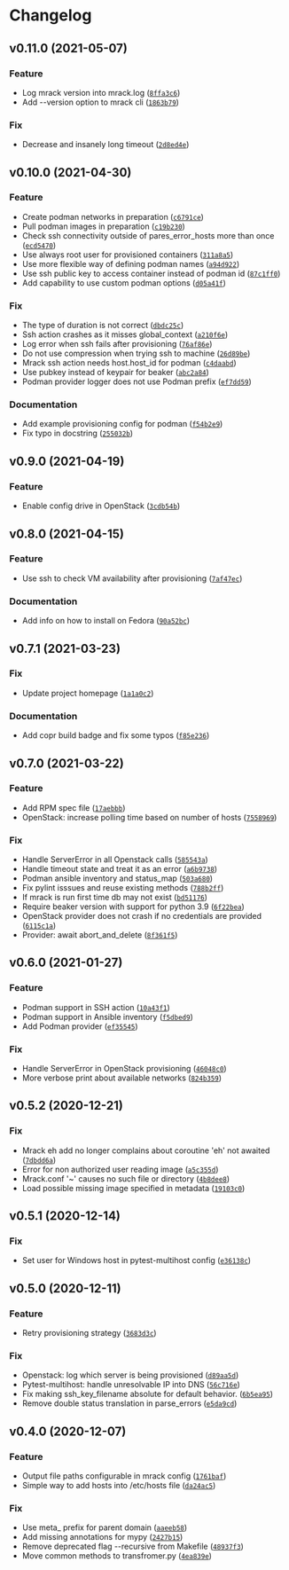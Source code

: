 # Changelog

<!--next-version-placeholder-->

## v0.11.0 (2021-05-07)
### Feature
* Log mrack version into mrack.log ([`8ffa3c6`](https://github.com/neoave/mrack/commit/8ffa3c6610535c7fae8f4fa7d8d7a833bb200cab))
* Add --version option to mrack cli ([`1863b79`](https://github.com/neoave/mrack/commit/1863b79c97ea00bc9277bba0fec1c78d7b42fbf8))

### Fix
* Decrease and insanely long timeout ([`2d8ed4e`](https://github.com/neoave/mrack/commit/2d8ed4ec115a9c2ac5ea2f904035b5042dbe570b))

## v0.10.0 (2021-04-30)
### Feature
* Create podman networks in preparation ([`c6791ce`](https://github.com/neoave/mrack/commit/c6791cedc49148200761f3540778fe6a999110f5))
* Pull podman images in preparation ([`c19b230`](https://github.com/neoave/mrack/commit/c19b230da6c7fa01ef3200853aecd115ed2badc2))
* Check ssh connectivity outside of pares_error_hosts more than once ([`ecd5470`](https://github.com/neoave/mrack/commit/ecd5470babfec8868263127d4b1cdf42b7bc52b6))
* Use always root user for provisioned containers ([`311a8a5`](https://github.com/neoave/mrack/commit/311a8a576af821ccd2c49ef615a38521b1a7d67b))
* Use more flexible way of defining podman names ([`a94d922`](https://github.com/neoave/mrack/commit/a94d922fc6aa83e65c538cb09edfd139487caf35))
* Use ssh public key to access container instead of podman id ([`87c1ff0`](https://github.com/neoave/mrack/commit/87c1ff04215d120f90d6e8785d7c2478da92ec13))
* Add capability to use custom podman options ([`d05a41f`](https://github.com/neoave/mrack/commit/d05a41f542861ff404113af68de52041779f0d72))

### Fix
* The type of duration is not correct ([`dbdc25c`](https://github.com/neoave/mrack/commit/dbdc25ceae5a5e7985d1ece7eb253f0729b560fa))
* Ssh action crashes as it misses global_context ([`a210f6e`](https://github.com/neoave/mrack/commit/a210f6eef895441198706b44697f7c3638630e94))
* Log error when ssh fails after provisioning ([`76af86e`](https://github.com/neoave/mrack/commit/76af86ebe85a1ba500c89fed48fb3bf55cc692bd))
* Do not use compression when trying ssh to machine ([`26d89be`](https://github.com/neoave/mrack/commit/26d89be9e643d7a9b8ea0ca929331b77af165bf9))
* Mrack ssh action needs host.host_id for podman ([`c4daabd`](https://github.com/neoave/mrack/commit/c4daabda53bcace5a5d69dbe6e24f9fd62991bf2))
* Use pubkey instead of keypair for beaker ([`abc2a84`](https://github.com/neoave/mrack/commit/abc2a843c872a04a32908c931e5302def9879ca0))
* Podman provider logger does not use Podman prefix ([`ef7dd59`](https://github.com/neoave/mrack/commit/ef7dd598d4ba9b86b5ba2037acaf06190e88289e))

### Documentation
* Add example provisioning config for podman ([`f54b2e9`](https://github.com/neoave/mrack/commit/f54b2e96d24e91c57c161f1cf8c1f62cde1b7899))
* Fix typo in docstring ([`255032b`](https://github.com/neoave/mrack/commit/255032b9ed38c083250cffae710f6330a543414e))

## v0.9.0 (2021-04-19)
### Feature
* Enable config drive in OpenStack ([`3cdb54b`](https://github.com/neoave/mrack/commit/3cdb54b0ce64c97fb884c9d83ba46576fa8bbae7))

## v0.8.0 (2021-04-15)
### Feature
* Use ssh to check VM availability after provisioning ([`7af47ec`](https://github.com/neoave/mrack/commit/7af47ec4a161c6b6e7f521d06ea3a23ca859ed51))

### Documentation
* Add info on how to install on Fedora ([`90a52bc`](https://github.com/neoave/mrack/commit/90a52bc2661598da698f40c0a1cd5e730ec65bed))

## v0.7.1 (2021-03-23)
### Fix
* Update project homepage ([`1a1a0c2`](https://github.com/neoave/mrack/commit/1a1a0c2082ede76c74a14ccee0a7e364a2cc0a5d))

### Documentation
* Add copr build badge and fix some typos ([`f85e236`](https://github.com/neoave/mrack/commit/f85e2366ee3fb5f952a03291bd4768099f298d23))

## v0.7.0 (2021-03-22)
### Feature
* Add RPM spec file ([`17aebbb`](https://github.com/neoave/mrack/commit/17aebbbb41453cace25258695eef795320477869))
* OpenStack: increase polling time based on number of hosts ([`7558969`](https://github.com/neoave/mrack/commit/755896999e17b4b94336349ec98438a9bd532f3c))

### Fix
* Handle ServerError in all Openstack calls ([`585543a`](https://github.com/neoave/mrack/commit/585543a476debfbc9a2106e9fee2ed25014b7c82))
* Handle timeout state and treat it as an error ([`a6b9738`](https://github.com/neoave/mrack/commit/a6b9738749d3392fae99d4d1b3df9e19fc118c89))
* Podman ansible inventory and status_map ([`503a680`](https://github.com/neoave/mrack/commit/503a6802418bf8ac33cf08c0fd3468b13e7d5b74))
* Fix pylint isssues and reuse existing methods ([`788b2ff`](https://github.com/neoave/mrack/commit/788b2ff520f26a7e50601d8c450ad74c2c7a9feb))
* If mrack is run first time db may not exist ([`bd51176`](https://github.com/neoave/mrack/commit/bd51176b025390e32d3012aec26c56e055771be0))
* Require beaker version with support for python 3.9 ([`6f22bea`](https://github.com/neoave/mrack/commit/6f22bea70c963ad717b8c8ce53bb85f848b0be88))
* OpenStack provider does not crash if no credentials are provided ([`6115c1a`](https://github.com/neoave/mrack/commit/6115c1af4e8a8cb73624c7182259161e797910aa))
* Provider: await abort_and_delete ([`8f361f5`](https://github.com/neoave/mrack/commit/8f361f5525bbfc9b3fba574825518dbc1ad3c2cd))

## v0.6.0 (2021-01-27)
### Feature
* Podman support in SSH action ([`10a43f1`](https://github.com/neoave/mrack/commit/10a43f1bdaa328fad0a4fb2ad4ae57cd7ef41878))
* Podman support in Ansible inventory ([`f5dbed9`](https://github.com/neoave/mrack/commit/f5dbed9fc61ab474220fbc655246e1aafe03f73b))
* Add Podman provider ([`ef35545`](https://github.com/neoave/mrack/commit/ef3554547eada23a65f0d40b7ecd9f51cb17eeeb))

### Fix
* Handle ServerError in OpenStack provisioning ([`46048c0`](https://github.com/neoave/mrack/commit/46048c01f6ae3224e9d49e711e610b28497f63df))
* More verbose print about available networks ([`824b359`](https://github.com/neoave/mrack/commit/824b3594d152b061c36ade3f382b8908272030f9))

## v0.5.2 (2020-12-21)
### Fix
* Mrack eh add no longer complains about coroutine 'eh' not awaited ([`7dbdd6a`](https://github.com/neoave/mrack/commit/7dbdd6a6f54331078907081527c944dd5899ab19))
* Error for non authorized user reading image ([`a5c355d`](https://github.com/neoave/mrack/commit/a5c355da2a0b7d37e5865fb3a78558c26b163b3f))
* Mrack.conf '~' causes no such file or directory ([`4b8dee8`](https://github.com/neoave/mrack/commit/4b8dee8d710a9a0d978561733dfcd898d96c2c67))
* Load possible missing image specified in metadata ([`19103c0`](https://github.com/neoave/mrack/commit/19103c0a44311ba95409560877a48e0585795c01))

## v0.5.1 (2020-12-14)
### Fix
* Set user for Windows host in pytest-multihost config ([`e36138c`](https://github.com/neoave/mrack/commit/e36138c8f80e18eb235981ffd7eeb4840cac0855))

## v0.5.0 (2020-12-11)
### Feature
* Retry provisioning strategy ([`3683d3c`](https://github.com/neoave/mrack/commit/3683d3c20f917f57de7f88d0b3e9e4fea5ff0398))

### Fix
* Openstack: log which server is being provisioned ([`d89aa5d`](https://github.com/neoave/mrack/commit/d89aa5d20192c75560f7bb0beffb3027b0431a47))
* Pytest-multihost: handle unresolvable IP into DNS ([`56c716e`](https://github.com/neoave/mrack/commit/56c716ec910028604e2ecaf42124e7e1f6061324))
* Fix making ssh_key_filename absolute for default behavior. ([`6b5ea95`](https://github.com/neoave/mrack/commit/6b5ea951f132336fcde50b53a97c7b4338eb0099))
* Remove double status translation in parse_errors ([`e5da9cd`](https://github.com/neoave/mrack/commit/e5da9cd6403d67f75d429b3207e11555dd90e437))

## v0.4.0 (2020-12-07)
### Feature
* Output file paths configurable in mrack config ([`1761baf`](https://github.com/neoave/mrack/commit/1761baf1da0c75e8bb86ec423e3b563bdfb18871))
* Simple way to add hosts into /etc/hosts file ([`da24ac5`](https://github.com/neoave/mrack/commit/da24ac55a3189512c98884eb30f1b5a6ad4dd46a))

### Fix
* Use meta_ prefix for parent domain ([`aaeeb58`](https://github.com/neoave/mrack/commit/aaeeb58c0682dbd7be9db94dcb7469c07e6243eb))
* Add missing annotations for mypy ([`2427b15`](https://github.com/neoave/mrack/commit/2427b15ddd12b4d7813a51b3b276b8affd42259b))
* Remove deprecated flag --recursive from Makefile ([`48937f3`](https://github.com/neoave/mrack/commit/48937f38a3b8e2780d39539c513187591b9a953d))
* Move common methods to transfromer.py ([`4ea839e`](https://github.com/neoave/mrack/commit/4ea839e560a3d11662d2b65309993652b4cd44bd))
